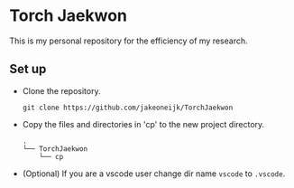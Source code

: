 # Torch Jaekwon
This is my personal repository for the efficiency of my research.

## Set up
* Clone the repository.
    ```
    git clone https://github.com/jakeoneijk/TorchJaekwon
    ```
* Copy the files and directories in 'cp' to the new project directory.
    ```
    .
    └── TorchJaekwon
        └── cp
    ```
* (Optional) If you are a vscode user change dir name `vscode` to `.vscode`. 